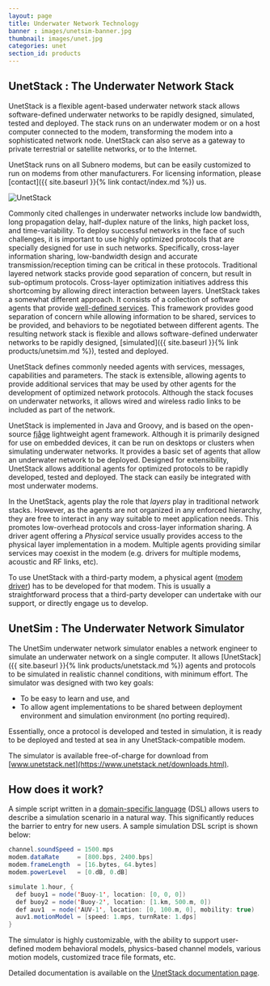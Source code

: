 ```yaml
---
layout: page
title: Underwater Network Technology
banner : images/unetsim-banner.jpg
thumbnail: images/unet.jpg
categories: unet
section_id: products
---
```


## UnetStack : The Underwater Network Stack

UnetStack is a flexible agent-based underwater network stack allows software-defined underwater networks to be rapidly designed, simulated, tested and deployed. The stack runs on an underwater modem or on a host computer connected to the modem, transforming the modem into a sophisticated network node. UnetStack can also serve as a gateway to private terrestrial or satellite networks, or to the Internet.

UnetStack runs on all Subnero modems, but can be easily customized to run on modems from other manufacturers. For licensing information, please [contact]({{ site.baseurl }}{% link contact/index.md %}) us.

![UnetStack]({{site.baseurl}}/images/unetstack.png)

Commonly cited challenges in underwater networks include low bandwidth, long propagation delay, half-duplex nature of the links, high packet loss, and time-variability. To deploy successful networks in the face of such challenges, it is important to use highly optimized protocols that are specially designed for use in such networks. Specifically, cross-layer information sharing, low-bandwidth design and accurate transmission/reception timing can be critical in these protocols. Traditional layered network stacks provide good separation of concern, but result in sub-optimum protocols. Cross-layer optimization initiatives address this shortcoming by allowing direct interaction between layers. UnetStack takes a somewhat different approach. It consists of a collection of software agents that provide [well-defined services](https://www.unetstack.net/agent-ref.html). This framework provides good separation of concern while allowing information to be shared, services to be provided, and behaviors to be negotiated between different agents. The resulting network stack is flexible and allows software-defined underwater networks to be rapidly designed, [simulated]({{ site.baseurl }}{% link products/unetsim.md %}), tested and deployed.

UnetStack defines commonly needed agents with services, messages, capabilities and parameters. The stack is extensible, allowing agents to provide additional services that may be used by other agents for the development of optimized network protocols. Although the stack focuses on underwater networks, it allows wired and wireless radio links to be included as part of the network.

UnetStack is implemented in Java and Groovy, and is based on the open-source [fjåge](https://github.com/org-arl/fjage) lightweight agent framework. Although it is primarily designed for use on embedded devices, it can be run on desktops or clusters when simulating underwater networks. It provides a basic set of agents that allow an underwater network to be deployed. Designed for extensibility, UnetStack allows additional agents for optimized protocols to be rapidly developed, tested and deployed. The stack can easily be integrated with most underwater modems.

In the UnetStack, agents play the role that _layers_ play in traditional network stacks. However, as the agents are not organized in any enforced hierarchy, they are free to interact in any way suitable to meet application needs. This promotes low-overhead protocols and cross-layer information sharing. A driver agent offering a _Physical_ service usually provides access to the physical layer implementation in a modem. Multiple agents providing similar services may coexist in the modem (e.g. drivers for multiple modems, acoustic and RF links, etc).

To use UnetStack with a third-party modem, a physical agent ([modem driver](https://www.unetstack.net/modems.html)) has to be developed for that modem. This is usually a straightforward process that a third-party developer can undertake with our support, or directly engage us to develop.

## UnetSim : The Underwater Network Simulator

The UnetSim underwater network simulator enables a network engineer to simulate an underwater network on a single computer. It allows [UnetStack]({{ site.baseurl }}{% link products/unetstack.md %}) agents and protocols to be simulated in realistic channel conditions, with minimum effort. The simulator was designed with two key goals:

- To be easy to learn and use, and
- To allow agent implementations to be shared between deployment environment and simulation environment (no porting required).

Essentially, once a protocol is developed and tested in simulation, it is ready to be deployed and tested at sea in any UnetStack-compatible modem.

The simulator is available free-of-charge for download from [www.unetstack.net](https://www.unetstack.net/downloads.html).

## How does it work?

A simple script written in a [domain-specific language](https://www.unetstack.net/simulation-dsl.html) (DSL) allows users to describe a simulation scenario in a natural way. This significantly reduces the barrier to entry for new users. A sample simulation DSL script is shown below:

```java
channel.soundSpeed = 1500.mps
modem.dataRate     = [800.bps, 2400.bps]
modem.frameLength  = [16.bytes, 64.bytes]
modem.powerLevel   = [0.dB, 0.dB]

simulate 1.hour, {
  def buoy1 = node('Buoy-1', location: [0, 0, 0])
  def buoy2 = node('Buoy-2', location: [1.km, 500.m, 0])
  def auv1  = node('AUV-1', location: [0, 100.m, 0], mobility: true)
  auv1.motionModel = [speed: 1.mps, turnRate: 1.dps]
}
```

The simulator is highly customizable, with the ability to support user-defined modem behavioral models, physics-based channel models, various motion models, customized trace file formats, etc.

Detailed documentation is available on the [UnetStack documentation page](https://www.unetstack.net/docs.html).
